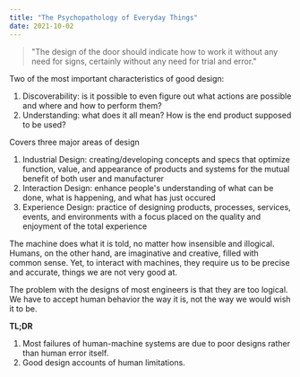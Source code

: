 ```yaml
---
title: "The Psychopathology of Everyday Things"
date: 2021-10-02
---
```


> "The design of the door should indicate how to work it without any need for signs, certainly without any need for trial and error."

Two of the most important characteristics of good design:
1. Discoverability: is it possible to even figure out what actions are possible and where and how to perform them?
2. Understanding: what does it all mean? How is the end product supposed to be used?

Covers three major areas of design
1. Industrial Design: creating/developing concepts and specs that optimize function, value, and appearance of products and systems for the mutual benefit of both user and manufacturer
2. Interaction Design: enhance people's understanding of what can be done, what is happening, and what has just occured
3. Experience Design: practice of designing products, processes, services, events, and environments with a focus placed on the quality and enjoyment of the total experience

The machine does what it is told, no matter how insensible and illogical. Humans, on the other hand, are imaginative and creative, filled with common sense. Yet, to interact with machines, they require us to be precise and accurate, things we are not very good at.

The problem with the designs of most engineers is that they are too logical. We have to accept human behavior the way it is, not the way we would wish it to be.

**TL;DR**
1. Most failures of human-machine systems are due to poor designs rather than human error itself. 
2. Good design accounts of human limitations.